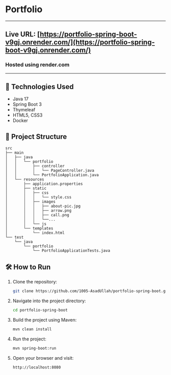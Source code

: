 # Portfolio

---

## Live URL: [https://portfolio-spring-boot-v9gj.onrender.com/](https://portfolio-spring-boot-v9gj.onrender.com/)

### Hosted using render.com

---

## 🚀 Technologies Used

- Java 17
- Spring Boot 3
- Thymeleaf
- HTML5, CSS3
- Docker

## 📂 Project Structure

```tree
src
├── main
│   ├── java
│   │   └── portfolio
│   │       ├── controller
│   │       │   └── PageController.java
│   │       └── PortfolioApplication.java
│   └── resources
│       ├── application.properties
│       ├── static
│       │   ├── css
│       │   │   └── style.css
│       │   ├── images
│       │   │   ├── about-pic.jpg
│       │   │   ├── arrow.png
│       │   │   ├── call.png
│       │   │   └──...
│       │   └── js
│       └── templates
│           └── index.html
└── test
    └── java
        └── portfolio
            └── PortfolioApplicationTests.java

```

## 🛠 How to Run

1. Clone the repository:

   ```bash
   git clone https://github.com/1005-AsadUllah/portfolio-spring-boot.git
   ```

2. Navigate into the project directory:

   ```bash
   cd portfolio-spring-boot
   ```

3. Build the project using Maven:

   ```bash
   mvn clean install
   ```

4. Run the project:

   ```bash
   mvn spring-boot:run
   ```

5. Open your browser and visit:

   ```xml
   http://localhost:8080
   ```
